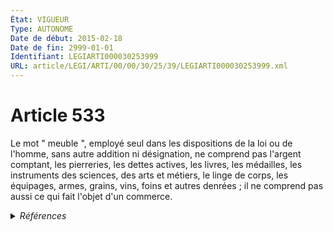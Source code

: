 ```yaml
---
État: VIGUEUR
Type: AUTONOME
Date de début: 2015-02-18
Date de fin: 2999-01-01
Identifiant: LEGIARTI000030253999
URL: article/LEGI/ARTI/00/00/30/25/39/LEGIARTI000030253999.xml
---
```


<h1>Article 533</h1>

Le mot " meuble ", employé seul dans les dispositions de la loi ou de l'homme,
sans autre addition ni désignation, ne comprend pas l'argent comptant, les
pierreries, les dettes actives, les livres, les médailles, les instruments des
sciences, des arts et métiers, le linge de corps, les équipages, armes, grains,
vins, foins et autres denrées ; il ne comprend pas aussi ce qui fait l'objet
d'un commerce.


<details>
  <summary><em>Références</em></summary>

  <h2>Articles faisant référence à l'article</h2>
  
  <ul>
    <li>
      <a href="https://legal.tricoteuses.fr//redirection/LEGIARTI000030249593?vers=git&vers=legifrance">LOI n° 2015-177 du 16 février 2015 relative à la modernisation et à la simplification du droit et des procédures dans les domaines de la justice et des affaires intérieures - article 2 ENTIEREMENT_MODIF</a> MODIFIE source
    </li>
  </ul>
  
  <h2>Références faites par l'article</h2>
  
  <ul>
    <li>
      2015-02-16 MODIFIE cible <a href="https://legal.tricoteuses.fr//redirection/LEGIARTI000030249593?vers=git&vers=legifrance">LOI n° 2015-177 du 16 février 2015 relative à la modernisation et à la simplification du droit et des procédures dans les domaines de la justice et des affaires intérieures - article 2 ENTIEREMENT_MODIF</a>
    </li>
    <li>
      CODIFICATION source Loi 1804-01-25
    </li>
  </ul>
</details>
